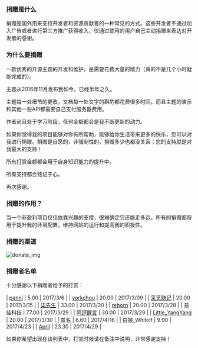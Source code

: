 ### 捐赠是什么

捐赠是国外用来支持开发者和资源贡献者的一种常见的方式。这些开发者不通过加入广告或者进行第三方推广获得收入，仅通过使用的用户自己主动捐赠来表达对开发者的感谢。

### 为什么要捐赠

一款优秀的开源主题的开发和维护，是需要花费大量的精力（真的不是几个小时就能完成的）。

主题从2016年11月发布到如今，已经半年之久。

主题每一处细节的更改，文档每一处文字的斟酌都花费很多时间。而且主题的演示和其他一些API都需要自己支付服务器费用。

作者尚且处于学习阶段，任何金额都会是我不断更新的动力。

如果你觉得我的项目能够对你有所帮助，能够给你生活带来更多的快乐，您可以对我进行捐赠。捐赠是自愿的，非强制性的，捐赠多少也都没关系；您的支持就是对我最大的支持！

所有打赏金额都会用于自身知识能力的提升中。

所有支持都会铭记于心。

再次感谢。

### 捐赠的作用？

当一个非盈利项目仅仅依靠兴趣的支撑，很难确定它还能走多远。所有的捐赠都将用于提升我的环境配置，维持网站的运行和提高我的积极性。

### 捐赠的渠道

![donate_img](https://cdn.ihewro.com/img/donate.png)

### 捐赠者名单

十分感谢以下捐赠者给予的打赏：

| [panni](https://www.panni.me/)    | 5.00    | 2017/3/6   |
| [yorkchou](https://yorkchou.com/) | 20.00   | 2017/3/09  |
| [采觅随记](https://www.needsth.wang/) | 20.00   | 2017/3/15  |
| [柒先生](http://www.9doe.com/)       | 33.00   | 2017/3/20  |
| [reborn](http://7year.me/)        | 20.00   | 2017/3/28  |
| 易佳科技                              | 77.00   | 2017/3/29  |
| [阿逗醒言](http://www.ooadoo.com/)  | 30.00   | 2017/3/29  |
| [Little_YangYang](https://endlcode.com)  | 20.00   | 2017/3/30  |
| 匿名 | 6.60   | 2017/4/16  |
| 白狼_Whitolf | 9.90   | 2017/4/23  |
| [April](https://blog.233.re/) | 23.30   | 2017/4/29  |

如果你希望出现在该列表中，打赏时候请在备注中说明，非常感谢支持！
